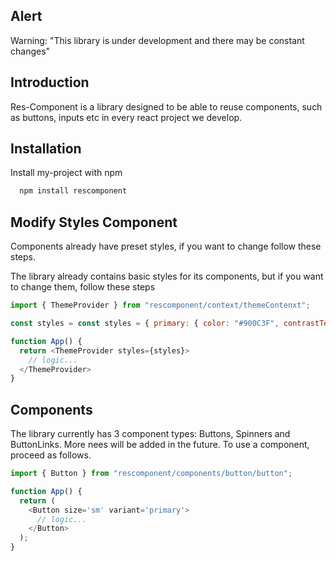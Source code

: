 ## Alert

Warning: "This library is under development and there may be constant changes"

## Introduction

Res-Component is a library designed to be able to reuse components, such as buttons, inputs etc in every react project we develop.

## Installation

Install my-project with npm

```bash
  npm install rescomponent
```

## Modify Styles Component

Components already have preset styles, if you want to change follow these steps.

The library already contains basic styles for its components, but if you want to change them, follow these steps

```javascript
import { ThemeProvider } from "rescomponent/context/themeContenxt";

const styles = const styles = { primary: { color: "#900C3F", contrastText: "#ffffff", hover: "red" } };

function App() {
  return <ThemeProvider styles={styles}>
    // logic...
  </ThemeProvider>
}
```

## Components

The library currently has 3 component types:
Buttons, Spinners and ButtonLinks. More nees will be added in the future.
To use a component, proceed as follows.

```javascript
import { Button } from "rescomponent/components/button/button";

function App() {
  return (
    <Button size='sm' variant='primary'>
      // logic...
    </Button>
  );
}
```
